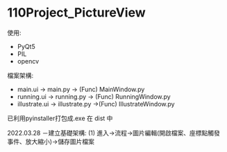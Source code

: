 # 110Project_PictureView

使用:
 - PyQt5  
 - PIL
 - opencv


檔案架構:
- main.ui → main.py → (Func) MainWindow.py
- running.ui → running.py → (Func) RunningWindow.py
- illustrate.ui → illustrate.py →(Func) IllustrateWindow.py 

已利用pyinstaller打包成.exe 在 dist 中

2022.03.28
－建立基礎架構:
(1) 進入→流程→圖片編輯(開啟檔案、座標點觸發事件、放大縮小)→儲存圖片檔案
